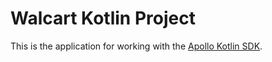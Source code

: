 # Walcart Kotlin Project

This is the  application for working with the [Apollo Kotlin SDK](https://github.com/apollographql/apollo-kotlin).

